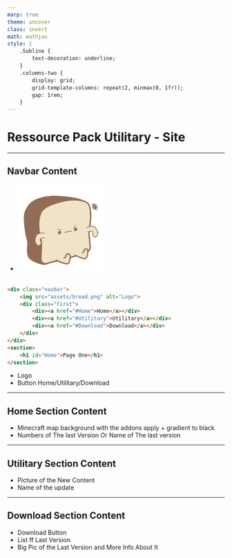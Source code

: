 ```yaml
---
marp: true
theme: uncover
class: invert
math: mathjax
style: |
    .Subline {
        text-decoration: underline;
    }
    .columns-two {
        display: grid;
        grid-template-columns: repeat(2, minmax(0, 1fr));
        gap: 1rem;
    }
---
```


# <!--fit--> <span class="Subline">Ressource Pack Utilitary - Site </span>

---

## <h2 class="Subline">Navbar Content</h2>
<div class="columns-two">
<div>

- <img src="assets/bread.png">
```html

<div class="navbar">
    <img src="assets/bread.png" alt="Logo">
    <div class="first">
        <div><a href="#Home">Home</a></div>
        <div><a href="#Utilitary">Utilitary</a></div>
        <div><a href="#Download">Download</a></div>
    </div>
</div>
<section>
    <h1 id="Home">Page One</h1>
</section>
```

</div>
<div>

- Logo
- Button Home/Utilitary/Download

</div>
</div>

---

## <h2 class="Subline">Home Section Content</h2>

- Minecraft map background with the addons apply +  gradient to black
- Numbers of The last Version Or Name of The last version


---

## <h2 class="Subline">Utilitary Section Content</h2>

- Picture of the New Content
- Name of the update


---

## <h2 class="Subline">Download Section Content</h2>

- Download Button
- List ff Last Version
- Big Pic of the Last Version and More Info About It
